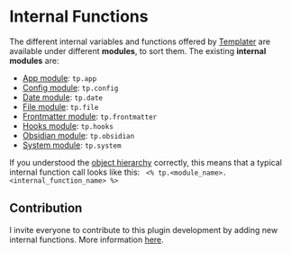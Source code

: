 # Internal Functions

The different internal variables and functions offered by [Templater](https://github.com/SilentVoid13/Templater) are available under different **modules**, to sort them. The existing **internal modules** are:

- [App module](./internal-modules/app-module.md): `tp.app`
- [Config module](./internal-modules/config-module.md): `tp.config`
- [Date module](./internal-modules/date-module.md): `tp.date`
- [File module](./internal-modules/file-module.md): `tp.file`
- [Frontmatter module](./internal-modules/frontmatter-module.md): `tp.frontmatter`
- [Hooks module](./internal-modules/hooks-module.md): `tp.hooks`
- [Obsidian module](./internal-modules/obsidian-module.md): `tp.obsidian`
- [System module](./internal-modules/system-module.md): `tp.system`

If you understood the [object hierarchy](../syntax.md#objects-hierarchy) correctly, this means that a typical internal function call looks like this: ` <% tp.<module_name>.<internal_function_name> %>`

## Contribution 

I invite everyone to contribute to this plugin development by adding new internal functions. More information [here](./contribute.md).